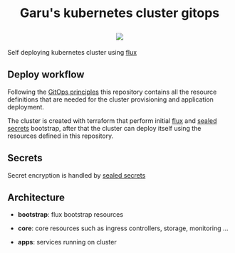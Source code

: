 <h1 align="center">
  <p align="center">Garu's kubernetes cluster gitops </p>
<a href="https://k3s.io/" alt="k8s"><img src="https://img.shields.io/badge/k3s-v1.20.5-orange" /></a>
</h1>

    
Self deploying kubernetes cluster using [flux](https://fluxcd.io/)

## Deploy workflow

Following the [GitOps principles](https://www.gitops.tech/) this repository contains all the resource definitions that
are needed for the cluster provisioning and application deployment.

The cluster is created with terraform that perform initial [flux](https://fluxcd.io/)
and [sealed secrets](https://github.com/bitnami-labs/sealed-secrets) bootstrap, after that the cluster can deploy itself
using the resources defined in this repository.

## Secrets

Secret encryption is handled by [sealed secrets](https://github.com/bitnami-labs/sealed-secrets)

## Architecture

* **bootstrap**: flux bootstrap resources

* **core**: core resources such as ingress controllers, storage, monitoring ...

* **apps**: services running on cluster
